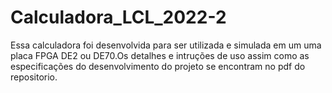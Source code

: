 # Calculadora_LCL_2022-2

Essa calculadora  foi desenvolvida para  ser utilizada e simulada em um uma placa FPGA DE2 ou DE70.Os detalhes e intruções de uso assim como  as especificações do desenvolvimento do projeto se encontram no pdf do repositorio.

